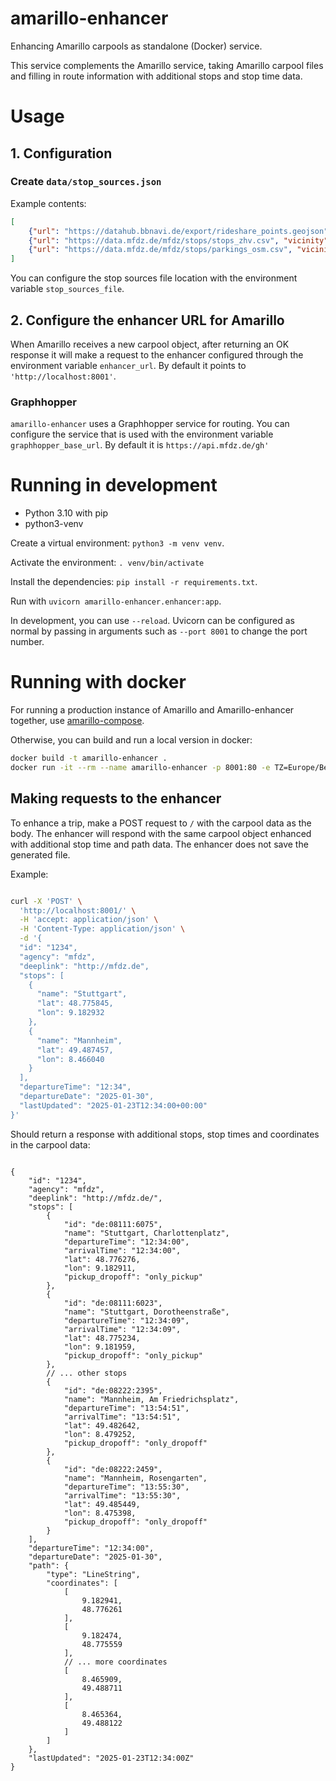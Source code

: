 # amarillo-enhancer

Enhancing Amarillo carpools as standalone (Docker) service.

This service complements the Amarillo service, taking Amarillo carpool files and filling in route information with additional stops and stop time data. 

# Usage

## 1. Configuration

### Create `data/stop_sources.json`

Example contents:
```json
[
    {"url": "https://datahub.bbnavi.de/export/rideshare_points.geojson", "vicinity": 50},
    {"url": "https://data.mfdz.de/mfdz/stops/stops_zhv.csv", "vicinity": 50},
    {"url": "https://data.mfdz.de/mfdz/stops/parkings_osm.csv", "vicinity": 500}
]
```

You can configure the stop sources file location with the environment variable `stop_sources_file`.

<!-- 
-- seems like regions are not used, maybe we can remove them 
### Add region files `data/region`

File name should be `{region_id}.json`

Example (`by.json`):
```json
{"id": "by", "bbox": [ 8.97, 47.28, 13.86, 50.56]}
``` -->

## 2. Configure the enhancer URL for Amarillo

When Amarillo receives a new carpool object, after returning an OK response it will make a request to the enhancer configured through the environment variable `enhancer_url`. By default it points to `'http://localhost:8001'`.

### Graphhopper

`amarillo-enhancer` uses a Graphhopper service for routing. You can configure the service that is used with the environment variable `graphhopper_base_url`. By default it is `https://api.mfdz.de/gh'`

# Running in development

- Python 3.10 with pip
- python3-venv

Create a virtual environment:
`python3 -m venv venv`.

Activate the environment:
`. venv/bin/activate`

Install the dependencies: `pip install -r requirements.txt`.

Run with `uvicorn amarillo-enhancer.enhancer:app`. 

In development, you can use `--reload`. Uvicorn can be configured as normal by passing in arguments such as `--port 8001` to change the port number.

# Running with docker

For running a production instance of Amarillo and Amarillo-enhancer together, use [amarillo-compose](https://github.com/mfdz/amarillo-compose).

Otherwise, you can build and run a local version in docker:
```bash
docker build -t amarillo-enhancer .
docker run -it --rm --name amarillo-enhancer -p 8001:80 -e TZ=Europe/Berlin -v $(pwd)/data:/app/data amarillo-enhancer```
```



## Making requests to the enhancer

To enhance a trip, make a POST request to  `/` with the carpool data as the body. The enhancer will respond with the same carpool object enhanced with additional stop time and path data. The enhancer does not save the generated file.

Example:

```bash

curl -X 'POST' \
  'http://localhost:8001/' \
  -H 'accept: application/json' \
  -H 'Content-Type: application/json' \
  -d '{
  "id": "1234",
  "agency": "mfdz",
  "deeplink": "http://mfdz.de",
  "stops": [
    {
      "name": "Stuttgart",
      "lat": 48.775845,
      "lon": 9.182932
    },
    {
      "name": "Mannheim",
      "lat": 49.487457,
      "lon": 8.466040
    }
  ],
  "departureTime": "12:34",
  "departureDate": "2025-01-30",
  "lastUpdated": "2025-01-23T12:34:00+00:00"
}'

```

Should return a response with additional stops, stop times and coordinates in the carpool data:

```jsonc

{
    "id": "1234",
    "agency": "mfdz",
    "deeplink": "http://mfdz.de/",
    "stops": [
        {
            "id": "de:08111:6075",
            "name": "Stuttgart, Charlottenplatz",
            "departureTime": "12:34:00",
            "arrivalTime": "12:34:00",
            "lat": 48.776276,
            "lon": 9.182911,
            "pickup_dropoff": "only_pickup"
        },
        {
            "id": "de:08111:6023",
            "name": "Stuttgart, Dorotheenstraße",
            "departureTime": "12:34:09",
            "arrivalTime": "12:34:09",
            "lat": 48.775234,
            "lon": 9.181959,
            "pickup_dropoff": "only_pickup"
        },
        // ... other stops
        {
            "id": "de:08222:2395",
            "name": "Mannheim, Am Friedrichsplatz",
            "departureTime": "13:54:51",
            "arrivalTime": "13:54:51",
            "lat": 49.482642,
            "lon": 8.479252,
            "pickup_dropoff": "only_dropoff"
        },
        {
            "id": "de:08222:2459",
            "name": "Mannheim, Rosengarten",
            "departureTime": "13:55:30",
            "arrivalTime": "13:55:30",
            "lat": 49.485449,
            "lon": 8.475398,
            "pickup_dropoff": "only_dropoff"
        }
    ],
    "departureTime": "12:34:00",
    "departureDate": "2025-01-30",
    "path": {
        "type": "LineString",
        "coordinates": [
            [
                9.182941,
                48.776261
            ],
            [
                9.182474,
                48.775559
            ],
            // ... more coordinates
            [
                8.465909,
                49.488711
            ],
            [
                8.465364,
                49.488122
            ]
        ]
    },
    "lastUpdated": "2025-01-23T12:34:00Z"
}

```

